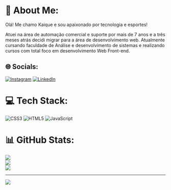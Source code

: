 # 💫 About Me:
Olá!
Me chamo Kaique e sou apaixonado por tecnologia e esportes!

Atuei na área de automação comercial e suporte por mais de 7 anos e a três meses atrás decidi migrar para a área de desenvolvimento web.
Atualmente cursando faculdade de Análise e desenvolvimento de sistemas e realizando cursos com total foco em desenvolvimento Web Front-end.


## 🌐 Socials:
[![Instagram](https://img.shields.io/badge/Instagram-%23E4405F.svg?logo=Instagram&logoColor=white)](https://instagram.com/kaique.code) [![LinkedIn](https://img.shields.io/badge/LinkedIn-%230077B5.svg?logo=linkedin&logoColor=white)](https://www.linkedin.com/in/kaique-barcelos-114b7a16a/) 

# 💻 Tech Stack:
![CSS3](https://img.shields.io/badge/css3-%231572B6.svg?style=for-the-badge&logo=css3&logoColor=white) ![HTML5](https://img.shields.io/badge/html5-%23E34F26.svg?style=for-the-badge&logo=html5&logoColor=white) ![JavaScript](https://img.shields.io/badge/javascript-%23323330.svg?style=for-the-badge&logo=javascript&logoColor=%23F7DF1E)
# 📊 GitHub Stats:
![](https://github-readme-stats.vercel.app/api?username=KaiqueBarcelosBR&theme=blue-green&hide_border=true&include_all_commits=false&count_private=false)<br/>
![](https://github-readme-streak-stats.herokuapp.com/?user=KaiqueBarcelosBR&theme=blue-green&hide_border=true)<br/>
![](https://github-readme-stats.vercel.app/api/top-langs/?username=KaiqueBarcelosBR&theme=blue-green&hide_border=true&include_all_commits=false&count_private=false&layout=compact)

---
[![](https://visitcount.itsvg.in/api?id=KaiqueBarcelosBR&icon=0&color=0)](https://visitcount.itsvg.in)

<!-- Proudly created with GPRM ( https://gprm.itsvg.in ) -->
